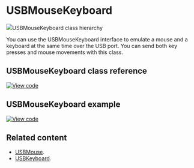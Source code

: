 # USBMouseKeyboard

<span class="images">![](https://os.mbed.com/docs/mbed-os/development/mbed-os-api-doxy/class_u_s_b_mouse_keyboard.png)<span>USBMouseKeyboard class hierarchy</span></span>

You can use the USBMouseKeyboard interface to emulate a mouse and a keyboard at the same time over the USB port. You can send both key presses and mouse movements with this class.

## USBMouseKeyboard class reference

[![View code](https://www.mbed.com/embed/?type=library)](https://os.mbed.com/docs/mbed-os/development/mbed-os-api-doxy/class_u_s_b_mouse_keyboard.html)

## USBMouseKeyboard example

[![View code](https://www.mbed.com/embed/?url=https://github.com/ARMmbed/mbed-os-examples-docs_only/blob/master/APIs_USB/USBMouseKeyboard)](https://github.com/ARMmbed/mbed-os-examples-docs_only/blob/master/APIs_USB/USBMouseKeyboard/main.cpp)

## Related content

- [USBMouse](../apis/usbmouse.html).
- [USBKeyboard](../apis/usbkeyboard.html).

